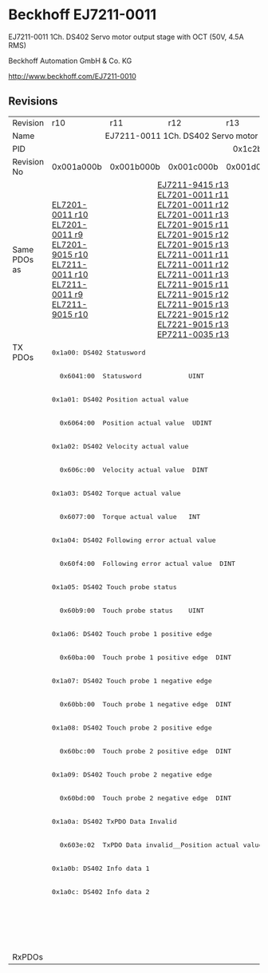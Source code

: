 # Beckhoff EJ7211-0011

EJ7211-0011 1Ch. DS402 Servo motor output stage with OCT (50V, 4.5A RMS)

Beckhoff Automation GmbH & Co. KG

http://www.beckhoff.com/EJ7211-0010

## Revisions
<table>
<tr >
<td>Revision</td>
<td>r10</td>
<td>r11</td>
<td>r12</td>
<td>r13</td>
<td>r14</td>
<td>r15</td>
<td>r16</td>
</tr>
<tr >
<td>Name</td>
<td colspan=7 align="center">EJ7211-0011 1Ch. DS402 Servo motor output stage with OCT (50V, 4.5A RMS)</td>
</tr>
<tr >
<td>PID</td>
<td colspan=7 align="center">0x1c2b2852</td>
</tr>
<tr >
<td>Revision No</td>
<td>0x001a000b</td>
<td>0x001b000b</td>
<td>0x001c000b</td>
<td>0x001d000b</td>
<td>0x001e000b</td>
<td>0x001f000b</td>
<td>0x0020000b</td>
</tr>
<tr >
<td>Same PDOs as</td>
<td><a href="EL7201-0011">EL7201-0011 r10</a><br/><a href="EL7201-0011">EL7201-0011 r9</a><br/><a href="EL7201-9015">EL7201-9015 r10</a><br/><a href="EL7211-0011">EL7211-0011 r10</a><br/><a href="EL7211-0011">EL7211-0011 r9</a><br/><a href="EL7211-9015">EL7211-9015 r10</a></td>
<td colspan=3 align="center"><a href="EJ7211-9415">EJ7211-9415 r13</a><br/><a href="EL7201-0011">EL7201-0011 r11</a><br/><a href="EL7201-0011">EL7201-0011 r12</a><br/><a href="EL7201-0011">EL7201-0011 r13</a><br/><a href="EL7201-9015">EL7201-9015 r11</a><br/><a href="EL7201-9015">EL7201-9015 r12</a><br/><a href="EL7201-9015">EL7201-9015 r13</a><br/><a href="EL7211-0011">EL7211-0011 r11</a><br/><a href="EL7211-0011">EL7211-0011 r12</a><br/><a href="EL7211-0011">EL7211-0011 r13</a><br/><a href="EL7211-9015">EL7211-9015 r11</a><br/><a href="EL7211-9015">EL7211-9015 r12</a><br/><a href="EL7211-9015">EL7211-9015 r13</a><br/><a href="EL7221-9015">EL7221-9015 r12</a><br/><a href="EL7221-9015">EL7221-9015 r13</a><br/><a href="EP7211-0035">EP7211-0035 r13</a></td>
<td colspan=2 align="center"><a href="EJ7211-9415">EJ7211-9415 r14</a><br/><a href="EJ7211-9415">EJ7211-9415 r15</a><br/><a href="EL7201-0011">EL7201-0011 r14</a><br/><a href="EL7201-0011">EL7201-0011 r15</a><br/><a href="EL7201-9015">EL7201-9015 r14</a><br/><a href="EL7201-9015">EL7201-9015 r15</a><br/><a href="EL7211-0011">EL7211-0011 r14</a><br/><a href="EL7211-0011">EL7211-0011 r15</a><br/><a href="EL7211-9015">EL7211-9015 r14</a><br/><a href="EL7211-9015">EL7211-9015 r15</a><br/><a href="EL7221-9015">EL7221-9015 r14</a><br/><a href="EL7221-9015">EL7221-9015 r15</a><br/><a href="EP7211-0035">EP7211-0035 r14</a><br/><a href="EP7211-0035">EP7211-0035 r15</a></td>
<td><a href="EJ7211-9415">EJ7211-9415 r16</a><br/><a href="EL7201-0011">EL7201-0011 r16</a><br/><a href="EL7201-9015">EL7201-9015 r16</a><br/><a href="EL7211-0011">EL7211-0011 r16</a><br/><a href="EL7211-9015">EL7211-9015 r16</a><br/><a href="EL7221-9015">EL7221-9015 r16</a><br/><a href="EP7211-0035">EP7211-0035 r16</a></td>
</tr>
<tr class="txpdo pdosection">
<td rowspan=26 valign=top>TX PDOs</td>
<td colspan=7 align="left"><pre>0x1a00: DS402 Statusword</pre></td>
<td></td>
</tr>
<tr class="txpdo">
<td colspan=7 align="left"><pre>  0x6041:00  Statusword            UINT</pre></td>
</tr>
<tr class="txpdo pdosection">
<td colspan=7 align="left"><pre>0x1a01: DS402 Position actual value</pre></td>
</tr>
<tr class="txpdo">
<td colspan=7 align="left"><pre>  0x6064:00  Position actual value  UDINT</pre></td>
</tr>
<tr class="txpdo pdosection">
<td colspan=7 align="left"><pre>0x1a02: DS402 Velocity actual value</pre></td>
</tr>
<tr class="txpdo">
<td colspan=7 align="left"><pre>  0x606c:00  Velocity actual value  DINT</pre></td>
</tr>
<tr class="txpdo pdosection">
<td colspan=7 align="left"><pre>0x1a03: DS402 Torque actual value</pre></td>
</tr>
<tr class="txpdo">
<td colspan=7 align="left"><pre>  0x6077:00  Torque actual value   INT</pre></td>
</tr>
<tr class="txpdo pdosection">
<td colspan=7 align="left"><pre>0x1a04: DS402 Following error actual value</pre></td>
</tr>
<tr class="txpdo">
<td colspan=7 align="left"><pre>  0x60f4:00  Following error actual value  DINT</pre></td>
</tr>
<tr class="txpdo pdosection">
<td colspan=7 align="left"><pre>0x1a05: DS402 Touch probe status</pre></td>
</tr>
<tr class="txpdo">
<td colspan=7 align="left"><pre>  0x60b9:00  Touch probe status    UINT</pre></td>
</tr>
<tr class="txpdo pdosection">
<td colspan=7 align="left"><pre>0x1a06: DS402 Touch probe 1 positive edge</pre></td>
</tr>
<tr class="txpdo">
<td colspan=7 align="left"><pre>  0x60ba:00  Touch probe 1 positive edge  DINT</pre></td>
</tr>
<tr class="txpdo pdosection">
<td colspan=7 align="left"><pre>0x1a07: DS402 Touch probe 1 negative edge</pre></td>
</tr>
<tr class="txpdo">
<td colspan=7 align="left"><pre>  0x60bb:00  Touch probe 1 negative edge  DINT</pre></td>
</tr>
<tr class="txpdo pdosection">
<td colspan=7 align="left"><pre>0x1a08: DS402 Touch probe 2 positive edge</pre></td>
</tr>
<tr class="txpdo">
<td colspan=7 align="left"><pre>  0x60bc:00  Touch probe 2 positive edge  DINT</pre></td>
</tr>
<tr class="txpdo pdosection">
<td colspan=7 align="left"><pre>0x1a09: DS402 Touch probe 2 negative edge</pre></td>
</tr>
<tr class="txpdo">
<td colspan=7 align="left"><pre>  0x60bd:00  Touch probe 2 negative edge  DINT</pre></td>
</tr>
<tr class="txpdo pdosection">
<td colspan=7 align="left"><pre>0x1a0a: DS402 TxPDO Data Invalid</pre></td>
</tr>
<tr class="txpdo">
<td colspan=7 align="left"><pre>  0x603e:02  TxPDO Data invalid__Position actual value  BOOL</pre></td>
</tr>
<tr class="txpdo pdosection">
<td colspan=7 align="left"><pre>0x1a0b: DS402 Info data 1</pre></td>
</tr>
<tr class="txpdo pdosection">
<td colspan=7 align="left"><pre>0x1a0c: DS402 Info data 2</pre></td>
</tr>
<tr class="txpdo pdosection">
<td colspan=4 align="left"></td>
<td colspan=3 align="left"><pre>0x1a0e: DS402 Modes of operation display</pre></td>
</tr>
<tr class="txpdo">
<td colspan=4 align="left"></td>
<td colspan=3 align="left"><pre>  0x6061:00  Modes of operation display  USINT</pre></td>
</tr>
<tr >
<td>RxPDOs</td>
<td colspan=7 align="left"></td>
</tr>
</table>

